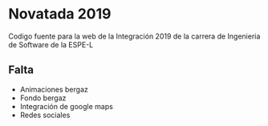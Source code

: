 # Novatada 2019

Codigo fuente para la web de la Integración 2019 de la carrera de Ingenieria de Software de la ESPE-L

## Falta

- Animaciones bergaz
- Fondo bergaz
- Integración de google maps
- Redes sociales